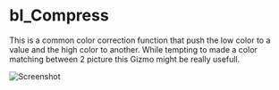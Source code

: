 # bl_Compress

This is a common color correction function that push the low color to a value and the high color to another. While tempting to made a color matching between 2 picture this Gizmo might be really usefull.

![Screenshot](L_Icolor_snap.png)